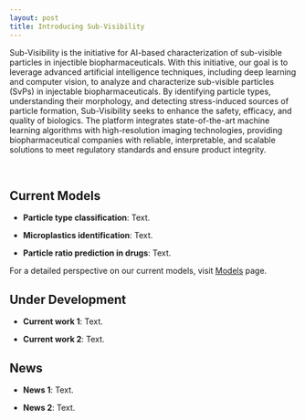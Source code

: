 ```yaml
---
layout: post
title: Introducing Sub-Visibility
---
```


Sub-Visibility is the initiative for AI-based characterization of sub-visible particles in injectible biopharmaceuticals. With this initiative, our goal is to leverage advanced artificial intelligence techniques, including deep learning and computer vision, to analyze and characterize sub-visible particles (SvPs) in injectable biopharmaceuticals. By identifying particle types, understanding their morphology, and detecting stress-induced sources of particle formation, Sub-Visibility seeks to enhance the safety, efficacy, and quality of biologics. The platform integrates state-of-the-art machine learning algorithms with high-resolution imaging technologies, providing biopharmaceutical companies with reliable, interpretable, and scalable solutions to meet regulatory standards and ensure product integrity.

<br>

## Current Models

- **Particle type classification**: Text.

- **Microplastics identification**: Text.

- **Particle ratio prediction in drugs**: Text.

For a detailed perspective on our current models, visit [Models](https://subvisibility.github.io/category/Models.html) page.
## Under Development

- **Current work 1**: Text.

- **Current work 2**: Text.

## News

- **News 1**: Text.

- **News 2**: Text.
